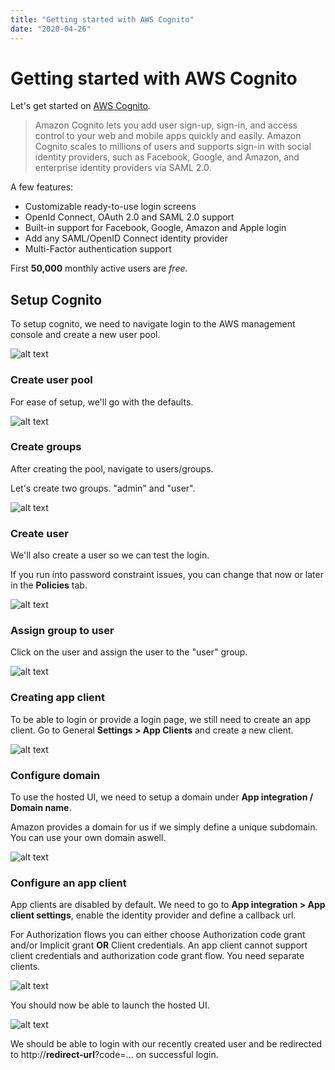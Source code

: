 ```yaml
---
title: "Getting started with AWS Cognito"
date: "2020-04-26"
---
```


# Getting started with AWS Cognito

Let's get started on [AWS Cognito](https://aws.amazon.com/cognito/).


> Amazon Cognito lets you add user sign-up, sign-in, and access control to your web and mobile apps quickly and easily. Amazon Cognito scales to millions of users and supports sign-in with social identity providers, such as Facebook, Google, and Amazon, and enterprise identity providers via SAML 2.0.

A few features:

* Customizable ready-to-use login screens
* OpenId Connect, OAuth 2.0 and SAML 2.0 support
* Built-in support for Facebook, Google, Amazon and Apple login
* Add any SAML/OpenID Connect identity provider
* Multi-Factor authentication support

First **50,000** monthly active users are *free*.

## Setup Cognito

To setup cognito, we need to navigate login to the AWS management console and create a new user pool.

![alt text](./add_pool.png)

### Create user pool

For ease of setup, we'll go with the defaults.

![alt text](./create_pool_with_defaults.png)

### Create groups

After creating the pool, navigate to users/groups.

Let's create two groups.
"admin" and "user".

![alt text](./create_group.png)

### Create user

We'll also create a user so we can test the login.

If you run into password constraint issues, you can change that now or later in the **Policies** tab.

![alt text](./create_user.png)

### Assign group to user

Click on the user and assign the user to the "user" group.

![alt text](./add_user_to_group.png)


### Creating app client

To be able to login or provide a login page, we still need to create an app client.
Go to General **Settings > App Clients** and create a new client.

![alt text](./create_app_client.png)

### Configure domain

To use the hosted UI, we need to setup a domain under **App integration / Domain name**.

Amazon provides a domain for us if we simply define a unique subdomain.
You can use your own domain aswell.

![alt text](./cognito_domain.png)

### Configure an app client

App clients are disabled by default.
We need to go to **App integration > App client settings**, enable the identity provider and define a callback url.

For Authorization flows you can either choose Authorization code grant and/or Implicit grant **OR** Client credentials.
An app client cannot support client credentials and authorization code grant flow.
You need separate clients.

![alt text](./app_client_configuration.png)

You should now be able to launch the hosted UI.

![alt text](./hosted_ui.png)

We should be able to login with our recently created user and be redirected to http://**redirect-url**?code=... on successful login.

